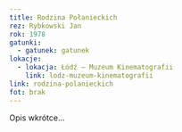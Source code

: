```yaml
---
title: Rodzina Połanieckich
rez: Rybkowski Jan
rok: 1978
gatunki: 
  - gatunek: gatunek
lokacje:
  - lokacja: Łódź – Muzeum Kinematografii
    link: lodz-muzeum-kinematografii
link: rodzina-polanieckich
fot: brak
---
```

Opis wkrótce…